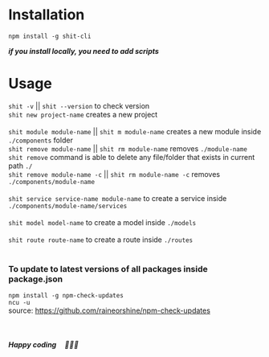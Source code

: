 # Installation

```
npm install -g shit-cli
```

**_if you install locally, you need to add scripts_**

# Usage

`shit -v` || `shit --version` to check version<br>
`shit new project-name` creates a new project<br><br>
`shit module module-name` || `shit m module-name` creates a new module inside `./components` folder<br>
`shit remove module-name` || `shit rm module-name` removes `./module-name`<br>
`shit remove` command is able to delete any file/folder that exists in current path `./`<br>
`shit remove module-name -c` || `shit rm module-name -c` removes `./components/module-name`<br><br>
`shit service service-name module-name` to create a service inside `./components/module-name/services`<br><br>
`shit model model-name` to create a model inside `./models`<br><br>
`shit route route-name` to create a route inside `./routes`<br><br>

### To update to latest versions of all packages inside package.json

`npm install -g npm-check-updates` <br>
`ncu -u`<br>
source: https://github.com/raineorshine/npm-check-updates <br>

<br>

##### Happy coding &nbsp;&nbsp;&nbsp; 🙏🎉🎊
